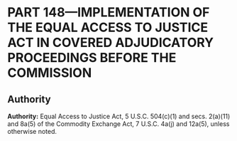 # PART 148—IMPLEMENTATION OF THE EQUAL ACCESS TO JUSTICE ACT IN COVERED ADJUDICATORY PROCEEDINGS BEFORE THE COMMISSION


## Authority

**Authority:** Equal Access to Justice Act, 5 U.S.C. 504(c)(1) and secs. 2(a)(11) and 8a(5) of the Commodity Exchange Act, 7 U.S.C. 4a(j) and 12a(5), unless otherwise noted.


